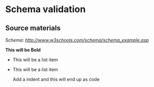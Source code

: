 Schema validation
==============

Source materials
--------------
*Schema: http://www.w3schools.com/schema/schema_example.asp*

**This will be Bold**

- This will be a list item
- This will be a list item

    Add a indent and this will end up as code

